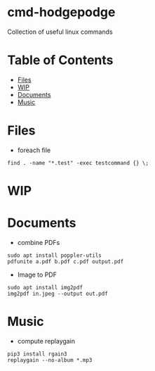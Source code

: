 # cmd-hodgepodge
Collection of useful linux commands

# Table of Contents
- [Files](#Files)
- [WIP](#WIP)
- [Documents](#Documents)
- [Music](#Music)

# Files
- foreach file
```shell
find . -name "*.test" -exec testcommand {} \;
```

# WIP

# Documents
- combine PDFs
```shell
sudo apt install poppler-utils
pdfunite a.pdf b.pdf c.pdf output.pdf
```

- Image to PDF
```shell
sudo apt install img2pdf
img2pdf in.jpeg --output out.pdf
```

# Music
- compute replaygain
```shell
pip3 install rgain3
replaygain --no-album *.mp3
```
